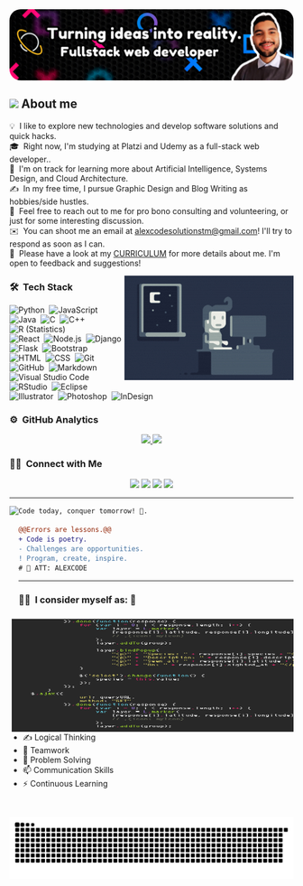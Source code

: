 <div style="display: flex; justify-content: center;">
  <img alt="Cover Image" src="linkedin.png" style="width: 100%; max-width: 800px; border-radius: 20px;">
</div>




<!-- ## 👋 &nbsp;Hey there! I'm Alexcode -->


## <picture><img src = "https://github.com/7oSkaaa/7oSkaaa/blob/main/Images/about_me.gif?raw=true" width = 50px></picture> About me

💡 &nbsp;I like to explore new technologies and develop software solutions and quick hacks.\
🎓 &nbsp;Right now, I'm studying at Platzi and Udemy as a full-stack web developer..\
🌱 &nbsp;I'm on track for learning more about Artificial Intelligence, Systems Design, and Cloud Architecture.\
✍️ &nbsp;In my free time, I pursue Graphic Design and Blog Writing as hobbies/side hustles.\
💬 &nbsp;Feel free to reach out to me for pro bono consulting and volunteering, or just for some interesting discussion.\
✉️ &nbsp;You can shoot me an email at alexcodesolutionstm@gmail.com! I'll try to respond as soon as I can.\
📄 &nbsp;Please have a look at my <a href="Currículum Fullstack Developer Alexander Nieves.pdf" target="_blank">CURRICULUM</a> for more details about me. I'm open to feedback and suggestions!


<img alt="Night Coding" src="https://raw.githubusercontent.com/AVS1508/AVS1508/master/assets/Night-Coding.gif" align="right"/>

### 🛠 &nbsp;Tech Stack

![Python](https://img.shields.io/badge/-Python-05122A?style=flat&logo=python)&nbsp;
![JavaScript](https://img.shields.io/badge/-JavaScript-05122A?style=flat&logo=javascript)&nbsp;
![Java](https://img.shields.io/badge/-Java-05122A?style=flat&logo=Java&logoColor=FFA518)&nbsp;
![C](https://img.shields.io/badge/-C-05122A?style=flat&logo=C&logoColor=A8B9CC)&nbsp;
![C++](https://img.shields.io/badge/-C++-05122A?style=flat&logo=C%2B%2B&logoColor=00599C)&nbsp;
![R (Statistics)](https://img.shields.io/badge/-R-05122A?style=flat&logo=R&logoColor=276DC3)\
![React](https://img.shields.io/badge/-React-05122A?style=flat&logo=react)&nbsp;
![Node.js](https://img.shields.io/badge/-Node.js-05122A?style=flat&logo=node.js)&nbsp;
![Django](https://img.shields.io/badge/-Django-05122A?style=flat&logo=django&logoColor=092E20)&nbsp;
![Flask](https://img.shields.io/badge/-Flask-05122A?style=flat&logo=flask)&nbsp;
![Bootstrap](https://img.shields.io/badge/-Bootstrap-05122A?style=flat&logo=bootstrap&logoColor=563D7C)\
![HTML](https://img.shields.io/badge/-HTML-05122A?style=flat&logo=HTML5)&nbsp;
![CSS](https://img.shields.io/badge/-CSS-05122A?style=flat&logo=CSS3&logoColor=1572B6)&nbsp;
![Git](https://img.shields.io/badge/-Git-05122A?style=flat&logo=git)&nbsp;
![GitHub](https://img.shields.io/badge/-GitHub-05122A?style=flat&logo=github)&nbsp;
![Markdown](https://img.shields.io/badge/-Markdown-05122A?style=flat&logo=markdown)\
![Visual Studio Code](https://img.shields.io/badge/-Visual%20Studio%20Code-05122A?style=flat&logo=visual-studio-code&logoColor=007ACC)&nbsp;
![RStudio](https://img.shields.io/badge/-RStudio-05122A?style=flat&logo=rstudio)&nbsp;
![Eclipse](https://img.shields.io/badge/-Eclipse-05122A?style=flat&logo=eclipse-ide&logoColor=2C2255)\
![Illustrator](https://img.shields.io/badge/-Illustrator-05122A?style=flat&logo=adobe-illustrator)&nbsp;
![Photoshop](https://img.shields.io/badge/-Photoshop-05122A?style=flat&logo=adobe-photoshop)&nbsp;
![InDesign](https://img.shields.io/badge/-InDesign-05122A?style=flat&logo=adobe-indesign)

### ⚙️ &nbsp;GitHub Analytics

<p align="center">
<a href="https://github.com/alexandernieves">
  <img height="180em" src="https://github-readme-stats-eight-theta.vercel.app/api?username=AVS1508&show_icons=true&theme=algolia&include_all_commits=true&count_private=true"/>
  <img height="180em" src="https://github-readme-stats-eight-theta.vercel.app/api/top-langs/?username=AVS1508&layout=compact&langs_count=8&theme=algolia"/>
</a>
</p>

### 🤝🏻 &nbsp;Connect with Me

<p align="center">
<a href="mailto:alexcodesolutionstm@gmail.com"><img src="https://img.shields.io/badge/-AlexCode-D14836?style=flat&logo=Gmail&logoColor=white"/></a>
<a href="https://www.linkedin.com/in/alexander-jesus-nieves-montilva-49b58b183/"><img src="https://img.shields.io/badge/Alexander%20Nieves%20-0077B5?style=flat&logo=Linkedin&logoColor=white"/></a>
<a href="https://api.whatsapp.com/send?phone=51987301852"><img src="https://img.shields.io/badge/-WhatsApp-25D366?style=flat&logo=whatsapp&logoColor=white"/></a>
<a href="https://www.instagram.com/alexcodesolutionstm"><img src="https://img.shields.io/badge/-Instagram-E4405F?style=flat&logo=Instagram&logoColor=white"/></a>
</p>

-----
<img align="left" height="200" src="https://media.giphy.com/media/ao9DUiTKH60XS/giphy.gif"/>

```diff
Code today, conquer tomorrow! 🔮.

@@Errors are lessons.@@
+ Code is poetry.
- Challenges are opportunities.
! Program, create, inspire.
# 📖 ATT: ALEXCODE
```
------
<img align="right" alt="GIF" src="https://github.com/bhumikatewary/bhumikatewary/blob/main/giphy.gif" width="500" height="200" />

### 🤝🏻 &nbsp;I consider myself as: 🚀

- ✍ Logical Thinking
- 🌱 Teamwork
- 👯 Problem Solving
- 📫 Communication Skills
- ⚡ Continuous Learning

</br>

<p align = "center">
	<img src = "https://github.com/7oSkaaa/7oSkaaa/blob/output/github-contribution-grid-snake.svg?" alt = "Snake Game"/>
</p>
